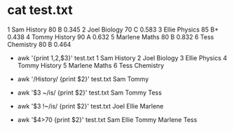 # cat test.txt 
1 Sam History 80 B 0.345
2 Joel Biology 70 C 0.583
3 Ellie Physics 85 B+ 0.438
4 Tommy History 90 A 0.632
5 Marlene Maths 80 B 0.832
6 Tess Chemistry 80 B 0.464

- awk '{print $1,$2,$3}' test.txt
1 Sam History
2 Joel Biology
3 Ellie Physics
4 Tommy History
5 Marlene Maths
6 Tess Chemistry

- awk '/History/ {print $2}' test.txt
Sam
Tommy

- awk '$3 ~/is/ {print $2}' test.txt
Sam
Tommy
Tess

-  awk '$3 !~/is/ {print $2}' test.txt
Joel
Ellie
Marlene

- awk '$4>70 {print $2}' test.txt
Sam
Ellie
Tommy
Marlene
Tess